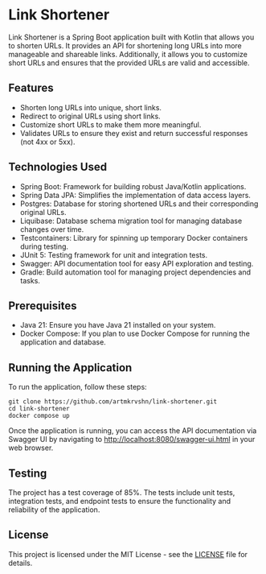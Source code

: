 # Link Shortener

Link Shortener is a Spring Boot application built with Kotlin that allows you to shorten URLs. It provides an API for
shortening long URLs into more manageable and shareable links. Additionally, it allows you to customize short URLs and
ensures that the provided URLs are valid and accessible.

## Features

- Shorten long URLs into unique, short links.
- Redirect to original URLs using short links.
- Customize short URLs to make them more meaningful.
- Validates URLs to ensure they exist and return successful responses (not 4xx or 5xx).

## Technologies Used

- Spring Boot: Framework for building robust Java/Kotlin applications.
- Spring Data JPA: Simplifies the implementation of data access layers.
- Postgres: Database for storing shortened URLs and their corresponding original URLs.
- Liquibase: Database schema migration tool for managing database changes over time.
- Testcontainers: Library for spinning up temporary Docker containers during testing.
- JUnit 5: Testing framework for unit and integration tests.
- Swagger: API documentation tool for easy API exploration and testing.
- Gradle: Build automation tool for managing project dependencies and tasks.

## Prerequisites

- Java 21: Ensure you have Java 21 installed on your system.
- Docker Compose: If you plan to use Docker Compose for running the application and database.

## Running the Application

To run the application, follow these steps:

```
git clone https://github.com/artmkrvshn/link-shortener.git
cd link-shortener
docker compose up
```

Once the application is running, you can access the API documentation via Swagger UI by navigating
to [http://localhost:8080/swagger-ui.html](http://localhost:8080/swagger-ui.html) in your web browser.

## Testing

The project has a test coverage of 85%. The tests include unit tests, integration tests, and endpoint tests to ensure
the functionality and reliability of the application.

## License

This project is licensed under the MIT License - see the [LICENSE](LICENSE) file for details.
